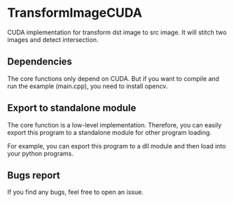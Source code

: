 # TransformImageCUDA
CUDA implementation for transform dst image to src image. It will stitch two images and detect intersection.

## Dependencies
The core functions only depend on CUDA.
But if you want to compile and run the example (main.cpp), you need to install opencv.

## Export to standalone module
The core function is a low-level implementation. Therefore, you can easily export this program to a standalone module for other program loading. 

For example, you can export this program to a dll module and then load into your python programs.

## Bugs report
If you find any bugs, feel free to open an issue.
